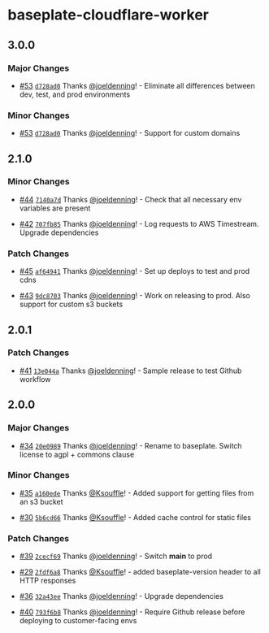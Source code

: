 # baseplate-cloudflare-worker

## 3.0.0

### Major Changes

- [#53](https://github.com/JustUtahCoders/baseplate-cloudflare-worker/pull/53) [`d728ad0`](https://github.com/JustUtahCoders/baseplate-cloudflare-worker/commit/d728ad0a6a42df4190e6670cf5fe4d2127d9a045) Thanks [@joeldenning](https://github.com/joeldenning)! - Eliminate all differences between dev, test, and prod environments

### Minor Changes

- [#53](https://github.com/JustUtahCoders/baseplate-cloudflare-worker/pull/53) [`d728ad0`](https://github.com/JustUtahCoders/baseplate-cloudflare-worker/commit/d728ad0a6a42df4190e6670cf5fe4d2127d9a045) Thanks [@joeldenning](https://github.com/joeldenning)! - Support for custom domains

## 2.1.0

### Minor Changes

- [#44](https://github.com/JustUtahCoders/baseplate-cloudflare-worker/pull/44) [`7140a7d`](https://github.com/JustUtahCoders/baseplate-cloudflare-worker/commit/7140a7d50d15e13ac4d5d2a8608dbd2a87ec7052) Thanks [@joeldenning](https://github.com/joeldenning)! - Check that all necessary env variables are present

* [#42](https://github.com/JustUtahCoders/baseplate-cloudflare-worker/pull/42) [`707fb85`](https://github.com/JustUtahCoders/baseplate-cloudflare-worker/commit/707fb85802015f26bb6e6d7ba6c41aee7f263e94) Thanks [@joeldenning](https://github.com/joeldenning)! - Log requests to AWS Timestream. Upgrade dependencies

### Patch Changes

- [#45](https://github.com/JustUtahCoders/baseplate-cloudflare-worker/pull/45) [`af64941`](https://github.com/JustUtahCoders/baseplate-cloudflare-worker/commit/af6494107e70356fced666138dcf0e56b011cfa5) Thanks [@joeldenning](https://github.com/joeldenning)! - Set up deploys to test and prod cdns

* [#43](https://github.com/JustUtahCoders/baseplate-cloudflare-worker/pull/43) [`9dc8703`](https://github.com/JustUtahCoders/baseplate-cloudflare-worker/commit/9dc870307f537c392c08869d742feb10e0a0af0b) Thanks [@joeldenning](https://github.com/joeldenning)! - Work on releasing to prod. Also support for custom s3 buckets

## 2.0.1

### Patch Changes

- [#41](https://github.com/JustUtahCoders/baseplate-cloudflare-worker/pull/41) [`13e044a`](https://github.com/JustUtahCoders/baseplate-cloudflare-worker/commit/13e044a1787910710ca25303176beb280ada778a) Thanks [@joeldenning](https://github.com/joeldenning)! - Sample release to test Github workflow

## 2.0.0

### Major Changes

- [#34](https://github.com/JustUtahCoders/baseplate-cloudflare-worker/pull/34) [`20e0989`](https://github.com/JustUtahCoders/baseplate-cloudflare-worker/commit/20e09897fb7d4c2a3869228fd041a5e93ae2669e) Thanks [@joeldenning](https://github.com/joeldenning)! - Rename to baseplate. Switch license to agpl + commons clause

### Minor Changes

- [#35](https://github.com/JustUtahCoders/baseplate-cloudflare-worker/pull/35) [`a160ede`](https://github.com/JustUtahCoders/baseplate-cloudflare-worker/commit/a160ede00756c1d6fdaee1c198cc2ed72fa27d56) Thanks [@Ksouffle](https://github.com/Ksouffle)! - Added support for getting files from an s3 bucket

* [#30](https://github.com/JustUtahCoders/baseplate-cloudflare-worker/pull/30) [`5b6cd66`](https://github.com/JustUtahCoders/baseplate-cloudflare-worker/commit/5b6cd66d43ecf4fc8889227f60451c6282a20c62) Thanks [@Ksouffle](https://github.com/Ksouffle)! - Added cache control for static files

### Patch Changes

- [#39](https://github.com/JustUtahCoders/baseplate-cloudflare-worker/pull/39) [`2cecf69`](https://github.com/JustUtahCoders/baseplate-cloudflare-worker/commit/2cecf69ab8e0872d135d38bb006b95d7a3bb84de) Thanks [@joeldenning](https://github.com/joeldenning)! - Switch **main** to prod

* [#29](https://github.com/JustUtahCoders/baseplate-cloudflare-worker/pull/29) [`2fdf6a8`](https://github.com/JustUtahCoders/baseplate-cloudflare-worker/commit/2fdf6a86cb3ad9669d6824d5c160a749ee005706) Thanks [@Ksouffle](https://github.com/Ksouffle)! - added baseplate-version header to all HTTP responses

- [#36](https://github.com/JustUtahCoders/baseplate-cloudflare-worker/pull/36) [`32a43ee`](https://github.com/JustUtahCoders/baseplate-cloudflare-worker/commit/32a43ee9d11d13edc17d564d60933de1cb48a2e3) Thanks [@joeldenning](https://github.com/joeldenning)! - Upgrade dependencies

* [#40](https://github.com/JustUtahCoders/baseplate-cloudflare-worker/pull/40) [`793f6b8`](https://github.com/JustUtahCoders/baseplate-cloudflare-worker/commit/793f6b8501a6cdd3c42a18053a945fabf909c261) Thanks [@joeldenning](https://github.com/joeldenning)! - Require Github release before deploying to customer-facing envs
